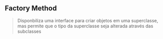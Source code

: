 ## Factory Method  
> Disponbiliza uma interface para criar objetos em uma superclasse, mas permite que o tipo da superclasse seja alterada através das subclasses